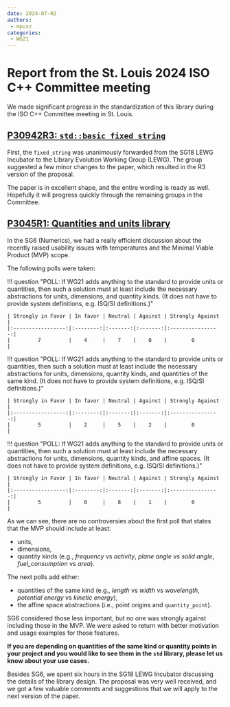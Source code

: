 ```yaml
---
date: 2024-07-02
authors:
 - mpusz
categories:
 - WG21
---
```


# Report from the St. Louis 2024 ISO C++ Committee meeting

We made significant progress in the standardization of this library during the ISO C++ Committee
meeting in St. Louis.

<!-- more -->

## [P30942R3: `std::basic_fixed_string`](https://wg21.link/p3094r3)

First, the `fixed_string` was unanimously forwarded from the SG18 LEWG Incubator to the Library
Evolution Working Group (LEWG). The group suggested a few minor changes to the paper, which
resulted in the R3 version of the proposal.

The paper is in excellent shape, and the entire wording is ready as well. Hopefully
it will progress quickly through the remaining groups in the Committee.


## [P3045R1: Quantities and units library](https://wg21.link/p3045r1)

In the SG6 (Numerics), we had a really efficient discussion about the recently raised usability
issues with temperatures and the Minimal Viable Product (MVP) scope.

The following polls were taken:

!!! question "POLL: If WG21 adds anything to the standard to provide units or quantities, then such a solution must at least include the necessary abstractions for units, dimensions, and quantity kinds. (It does not have to provide system definitions, e.g. ISQ/SI definitions.)"

    | Strongly in Favor | In favor | Neutral | Against | Strongly Against |
    |:-----------------:|:--------:|:-------:|:-------:|:----------------:|
    |         7         |    4     |    7    |    0    |        0         |

!!! question "POLL: If WG21 adds anything to the standard to provide units or quantities, then such a solution must at least include the necessary abstractions for units, dimensions, quantity kinds, and quantities of the same kind. (It does not have to provide system definitions, e.g. ISQ/SI definitions.)"

    | Strongly in Favor | In favor | Neutral | Against | Strongly Against |
    |:-----------------:|:--------:|:-------:|:-------:|:----------------:|
    |         5         |    2     |    5    |    2    |        0         |

!!! question "POLL: If WG21 adds anything to the standard to provide units or quantities, then such a solution must at least include the necessary abstractions for units, dimensions, quantity kinds, and affine spaces. (It does not have to provide system definitions, e.g. ISQ/SI definitions.)"

    | Strongly in Favor | In favor | Neutral | Against | Strongly Against |
    |:-----------------:|:--------:|:-------:|:-------:|:----------------:|
    |         5         |    0     |    8    |    1    |        0         |

As we can see, there are no controversies about the first poll that states that the MVP should
include at least:

- units,
- dimensions,
- quantity kinds (e.g., _frequency_ vs _activity_, _plane angle_ vs _solid angle_,
 _fuel_consumption_ vs _area_).

The next polls add either:

- quantities of the same kind (e.g., _length_ vs _width_ vs _wavelength_, _potential energy_ vs
_kinetic energy_),
- the affine space abstractions (i.e., point origins and `quantity_point`).

SG6 considered those less important, but no one was strongly against including those in the MVP.
We were asked to return with better motivation and usage examples for those features.

**If you are depending on quantities of the same kind or quantity points in your project and you
would like to see them in the `std` library, please let us know about your use cases.**

Besides SG6, we spent six hours in the SG18 LEWG Incubator discussing the details of the library
design. The proposal was very well received, and we got a few valuable comments and suggestions
that we will apply to the next version of the paper.
